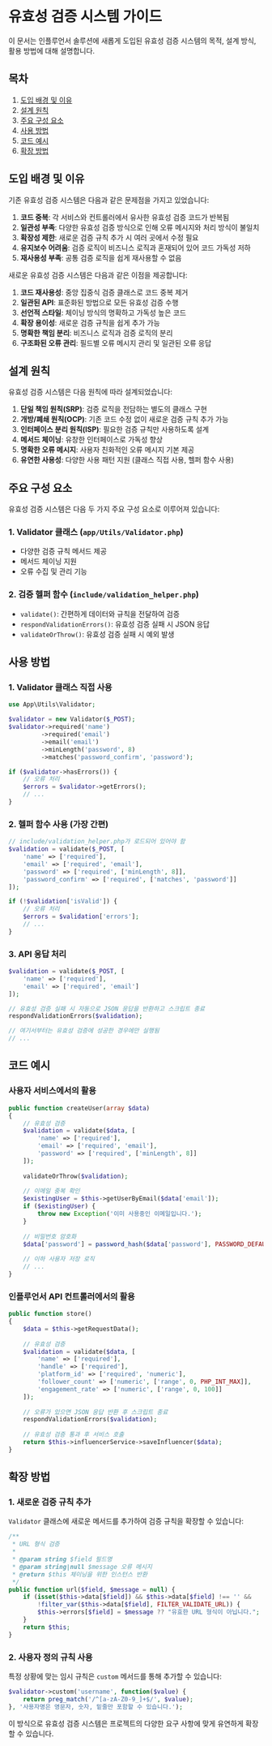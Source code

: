 # 유효성 검증 시스템 가이드

이 문서는 인플루언서 솔루션에 새롭게 도입된 유효성 검증 시스템의 목적, 설계 방식, 활용 방법에 대해 설명합니다.

## 목차

1. [도입 배경 및 이유](#도입-배경-및-이유)
2. [설계 원칙](#설계-원칙)
3. [주요 구성 요소](#주요-구성-요소)
4. [사용 방법](#사용-방법)
5. [코드 예시](#코드-예시)
6. [확장 방법](#확장-방법)

## 도입 배경 및 이유

기존 유효성 검증 시스템은 다음과 같은 문제점을 가지고 있었습니다:

1. **코드 중복**: 각 서비스와 컨트롤러에서 유사한 유효성 검증 코드가 반복됨
2. **일관성 부족**: 다양한 유효성 검증 방식으로 인해 오류 메시지와 처리 방식이 불일치
3. **확장성 제한**: 새로운 검증 규칙 추가 시 여러 곳에서 수정 필요
4. **유지보수 어려움**: 검증 로직이 비즈니스 로직과 혼재되어 있어 코드 가독성 저하
5. **재사용성 부족**: 공통 검증 로직을 쉽게 재사용할 수 없음

새로운 유효성 검증 시스템은 다음과 같은 이점을 제공합니다:

1. **코드 재사용성**: 중앙 집중식 검증 클래스로 코드 중복 제거
2. **일관된 API**: 표준화된 방법으로 모든 유효성 검증 수행
3. **선언적 스타일**: 체이닝 방식의 명확하고 가독성 높은 코드
4. **확장 용이성**: 새로운 검증 규칙을 쉽게 추가 가능
5. **명확한 책임 분리**: 비즈니스 로직과 검증 로직의 분리
6. **구조화된 오류 관리**: 필드별 오류 메시지 관리 및 일관된 오류 응답

## 설계 원칙

유효성 검증 시스템은 다음 원칙에 따라 설계되었습니다:

1. **단일 책임 원칙(SRP)**: 검증 로직을 전담하는 별도의 클래스 구현
2. **개방/폐쇄 원칙(OCP)**: 기존 코드 수정 없이 새로운 검증 규칙 추가 가능
3. **인터페이스 분리 원칙(ISP)**: 필요한 검증 규칙만 사용하도록 설계
4. **메서드 체이닝**: 유창한 인터페이스로 가독성 향상
5. **명확한 오류 메시지**: 사용자 친화적인 오류 메시지 기본 제공
6. **유연한 사용성**: 다양한 사용 패턴 지원 (클래스 직접 사용, 헬퍼 함수 사용)

## 주요 구성 요소

유효성 검증 시스템은 다음 두 가지 주요 구성 요소로 이루어져 있습니다:

### 1. Validator 클래스 (`app/Utils/Validator.php`)

- 다양한 검증 규칙 메서드 제공
- 메서드 체이닝 지원
- 오류 수집 및 관리 기능

### 2. 검증 헬퍼 함수 (`include/validation_helper.php`)

- `validate()`: 간편하게 데이터와 규칙을 전달하여 검증
- `respondValidationErrors()`: 유효성 검증 실패 시 JSON 응답
- `validateOrThrow()`: 유효성 검증 실패 시 예외 발생

## 사용 방법

### 1. Validator 클래스 직접 사용

```php
use App\Utils\Validator;

$validator = new Validator($_POST);
$validator->required('name')
         ->required('email')
         ->email('email')
         ->minLength('password', 8)
         ->matches('password_confirm', 'password');

if ($validator->hasErrors()) {
    // 오류 처리
    $errors = $validator->getErrors();
    // ...
}
```

### 2. 헬퍼 함수 사용 (가장 간편)

```php
// include/validation_helper.php가 로드되어 있어야 함
$validation = validate($_POST, [
    'name' => ['required'],
    'email' => ['required', 'email'],
    'password' => ['required', ['minLength', 8]],
    'password_confirm' => ['required', ['matches', 'password']]
]);

if (!$validation['isValid']) {
    // 오류 처리
    $errors = $validation['errors'];
    // ...
}
```

### 3. API 응답 처리

```php
$validation = validate($_POST, [
    'name' => ['required'],
    'email' => ['required', 'email']
]);

// 유효성 검증 실패 시 자동으로 JSON 응답을 반환하고 스크립트 종료
respondValidationErrors($validation);

// 여기서부터는 유효성 검증에 성공한 경우에만 실행됨
// ...
```

## 코드 예시

### 사용자 서비스에서의 활용

```php
public function createUser(array $data)
{
    // 유효성 검증
    $validation = validate($data, [
        'name' => ['required'],
        'email' => ['required', 'email'],
        'password' => ['required', ['minLength', 8]]
    ]);
    
    validateOrThrow($validation);
    
    // 이메일 중복 확인
    $existingUser = $this->getUserByEmail($data['email']);
    if ($existingUser) {
        throw new Exception('이미 사용중인 이메일입니다.');
    }
    
    // 비밀번호 암호화
    $data['password'] = password_hash($data['password'], PASSWORD_DEFAULT);
    
    // 이하 사용자 저장 로직
    // ...
}
```

### 인플루언서 API 컨트롤러에서의 활용

```php
public function store()
{
    $data = $this->getRequestData();
    
    // 유효성 검증
    $validation = validate($data, [
        'name' => ['required'],
        'handle' => ['required'],
        'platform_id' => ['required', 'numeric'],
        'follower_count' => ['numeric', ['range', 0, PHP_INT_MAX]],
        'engagement_rate' => ['numeric', ['range', 0, 100]]
    ]);
    
    // 오류가 있으면 JSON 응답 반환 후 스크립트 종료
    respondValidationErrors($validation);
    
    // 유효성 검증 통과 후 서비스 호출
    return $this->influencerService->saveInfluencer($data);
}
```

## 확장 방법

### 1. 새로운 검증 규칙 추가

`Validator` 클래스에 새로운 메서드를 추가하여 검증 규칙을 확장할 수 있습니다:

```php
/**
 * URL 형식 검증
 * 
 * @param string $field 필드명
 * @param string|null $message 오류 메시지
 * @return $this 체이닝을 위한 인스턴스 반환
 */
public function url($field, $message = null) {
    if (isset($this->data[$field]) && $this->data[$field] !== '' && 
        !filter_var($this->data[$field], FILTER_VALIDATE_URL)) {
        $this->errors[$field] = $message ?? "유효한 URL 형식이 아닙니다.";
    }
    return $this;
}
```

### 2. 사용자 정의 규칙 사용

특정 상황에 맞는 임시 규칙은 `custom` 메서드를 통해 추가할 수 있습니다:

```php
$validator->custom('username', function($value) {
    return preg_match('/^[a-zA-Z0-9_]+$/', $value);
}, '사용자명은 영문자, 숫자, 밑줄만 포함할 수 있습니다.');
```

이 방식으로 유효성 검증 시스템은 프로젝트의 다양한 요구 사항에 맞게 유연하게 확장할 수 있습니다. 